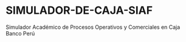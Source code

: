 # SIMULADOR-DE-CAJA-SIAF
Simulador Académico de Procesos Operativos y Comerciales en Caja Banco Perú
